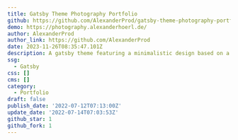```yaml
---
title: Gatsby Theme Photography Portfolio
github: https://github.com/AlexanderProd/gatsby-theme-photography-portfolio
demo: https://photography.alexanderhoerl.de/
author: AlexanderProd
author_link: https://github.com/AlexanderProd
date: 2023-11-26T08:35:47.101Z
description: A gatsby theme featuring a minimalistic design based on a bold image grid.
ssg:
  - Gatsby
css: []
cms: []
category:
  - Portfolio
draft: false
publish_date: '2022-07-12T07:13:00Z'
update_date: '2022-07-14T07:03:53Z'
github_star: 1
github_fork: 1
---
```

